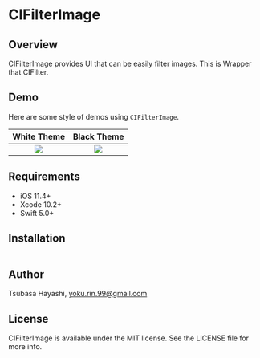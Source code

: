 # CIFilterImage

## Overview
CIFilterImage provides UI that can be easily filter images.
This is Wrapper that CIFilter.

## Demo
Here are some style of demos using `CIFilterImage`.

| White Theme | Black Theme |
|:---:|:---:|
| <img src="https://github.com/yokurin/CIFilterImage/blob/master/READMEResorces/black.gif"> | <img src="https://github.com/yokurin/CIFilterImage/blob/master/READMEResorces/black.gif"> |


## Requirements

- iOS 11.4+
- Xcode 10.2+
- Swift 5.0+

## Installation


```ruby

```

## Author

Tsubasa Hayashi, yoku.rin.99@gmail.com

## License

CIFilterImage is available under the MIT license. See the LICENSE file for more info.
